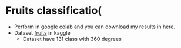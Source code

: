 # Fruits classificatio(
* Perform in [google colab](https://colab.research.google.com/drive/1bR4GuIwe8abl4YRvf3uX8VcOw5Ecb4Xu?usp=sharing) and you can download my results in [here](https://drive.google.com/drive/folders/1--ur2dQm4vzfVWxVGwXwKlR0Xb2ZMwxh?usp=sharing).
* Dataset [fruits](https://www.kaggle.com/moltean/fruits) in kaggle 
  - Dataset have 131 class with 360 degrees
